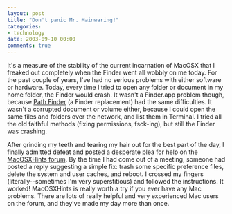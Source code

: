 ```yaml
---
layout: post
title: "Don't panic Mr. Mainwaring!"
categories:
- technology
date: 2003-09-10 00:00
comments: true
---
```


<p>It's a measure of the stability of the current incarnation of MacOSX that I freaked out completely when the Finder went all wobbly on me today. For the past couple of years, I've had no serious problems with either software or hardware. Today, every time I tried to open any folder or document in my home folder, the Finder would crash. It wasn't a Finder.app problem though, because <a href="http://www.cocoatech.com/">Path Finder</a> (a Finder replacement) had the same difficulties. It wasn't a corrupted document or volume either, because I could open the same files and folders over the network, and list them in Terminal. I tried all the old faithful methods (fixing permissions, fsck-ing), but still the Finder was crashing.</p>

<p>After grinding my teeth and tearing my hair out for the best part of the day, I finally admitted defeat and posted a desperate plea for help on the <a href="http://forums.macosxhints.com/index.php?s=">MacOSXHints forum</a>. By the time I had come out of a meeting, someone had posted a reply suggesting a simple fix: trash some specific preference files, delete the system and user caches, and reboot. I crossed my fingers (literally--sometimes I'm very superstitious) and followed the instructions. It worked! MacOSXHints is really worth a try if you ever have any Mac problems. There are lots of really helpful and very experienced Mac users on the forum, and they've made my day more than once.</p>


